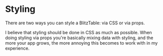 # Styling

There are two ways you can style a BlitzTable: via CSS or via props.

I believe that styling should be done in CSS as much as possible. When doing styling via props you're basically mixing data with styling, and the more your app grows, the more annoying this becomes to work with in my experience.
